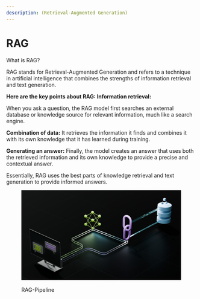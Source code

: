 ```yaml
---
description: (Retrieval-Augmented Generation)
---
```


# RAG

What is RAG?

RAG stands for Retrieval-Augmented Generation and refers to a technique in artificial intelligence that combines the strengths of information retrieval and text generation.&#x20;

**Here are the key points about RAG: Information retrieval:**&#x20;

When you ask a question, the RAG model first searches an external database or knowledge source for relevant information, much like a search engine.&#x20;

**Combination of data:** It retrieves the information it finds and combines it with its own knowledge that it has learned during training.&#x20;

**Generating an answer:** Finally, the model creates an answer that uses both the retrieved information and its own knowledge to provide a precise and contextual answer.&#x20;

Essentially, RAG uses the best parts of knowledge retrieval and text generation to provide informed answers.

<figure><img src="../.gitbook/assets/rag-101-featured-1.png" alt=""><figcaption><p>RAG-Pipeline</p></figcaption></figure>
